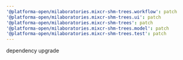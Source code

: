 ```yaml
---
'@platforma-open/milaboratories.mixcr-shm-trees.workflow': patch
'@platforma-open/milaboratories.mixcr-shm-trees.ui': patch
'@platforma-open/milaboratories.mixcr-shm-trees': patch
'@platforma-open/milaboratories.mixcr-shm-trees.model': patch
'@platforma-open/milaboratories.mixcr-shm-trees.test': patch
---
```


dependency upgrade
